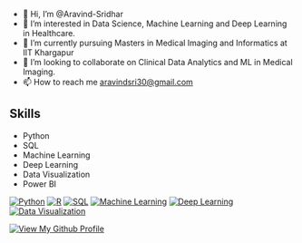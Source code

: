 - 👋 Hi, I’m @Aravind-Sridhar
- 👀 I’m interested in Data Science, Machine Learning and Deep Learning in Healthcare.
- 🌱 I’m currently pursuing Masters in Medical Imaging and Informatics at IIT Khargapur
- 💞️ I’m looking to collaborate on Clinical Data Analytics and ML in Medical Imaging.
- 📫 How to reach me aravindsri30@gmail.com


## Skills

- Python
- SQL
- Machine Learning
- Deep Learning
- Data Visualization
- Power BI

[![Python](https://img.shields.io/badge/-Python-3776AB?style=flat-square&logo=python&logoColor=white)](https://www.python.org/)
[![R](https://img.shields.io/badge/-R-276DC3?style=flat-square&logo=r&logoColor=white)](https://www.r-project.org/)
[![SQL](https://img.shields.io/badge/-SQL-4479A1?style=flat-square&logo=postgresql&logoColor=white)](https://www.postgresql.org/)
[![Machine Learning](https://img.shields.io/badge/-Machine%20Learning-FF6F00?style=flat-square&logo=google-cloud&logoColor=white)](https://cloud.google.com/products/ai/ml/)
[![Deep Learning](https://img.shields.io/badge/-Deep%20Learning-FF7043?style=flat-square&logo=tensorflow&logoColor=white)](https://www.tensorflow.org/)
[![Data Visualization](https://img.shields.io/badge/-Data%20Visualization-FFC107?style=flat-square&logo=tableau&logoColor=white)](https://www.tableau.com/)




[![View My Github Profile](https://img.shields.io/badge/-View%20My%20Github%20Profile-181717?style=for-the-badge&logo=github&logoColor=white)](https://github.com/your-username)


<!---
Aravind-Sridhar/Aravind-Sridhar is a ✨ special ✨ repository because its `README.md` (this file) appears on your GitHub profile.
You can click the Preview link to take a look at your changes.
--->
